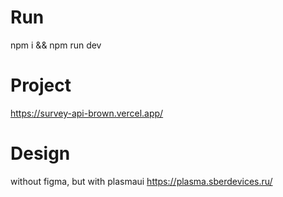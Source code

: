 # Run

npm i &&
npm run dev

# Project

https://survey-api-brown.vercel.app/

# Design

without figma, but with plasmaui
https://plasma.sberdevices.ru/
